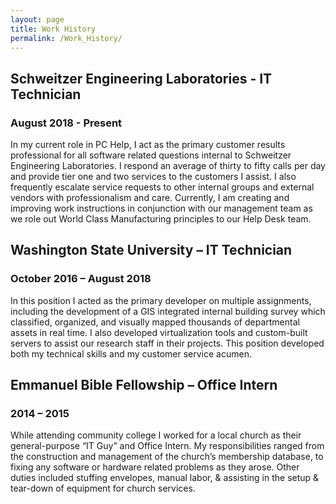 ```yaml
---
layout: page
title: Work History
permalink: /Work_History/
---
```


## Schweitzer Engineering Laboratories - IT Technician
### August 2018 - Present 
In my current role in PC Help, I act as the primary customer results professional for all software related questions internal to Schweitzer Engineering Laboratories. I respond an average of thirty to fifty calls per day and provide tier one and two services to the customers I assist. I also frequently escalate service requests to other internal groups and external vendors with professionalism and care. Currently, I am creating and improving work instructions in conjunction with our management team as we role out World Class Manufacturing principles to our Help Desk team. 

## Washington State University – IT Technician
### October 2016 – August 2018
In this position I acted as the primary developer on multiple assignments, including the development of a GIS integrated internal building survey which classified, organized, and visually mapped thousands of departmental assets in real time. I also developed virtualization tools and custom-built servers to assist our research staff in their projects. This position developed both my technical skills and my customer service acumen.

## Emmanuel Bible Fellowship – Office Intern
### 2014 – 2015
While attending community college I worked for a local church as their general-purpose “IT Guy” and Office Intern. My responsibilities ranged from the construction and management of the church’s membership database, to fixing any software or hardware related problems as they arose. Other duties included stuffing envelopes, manual labor, & assisting in the setup & tear-down of equipment for church services.
